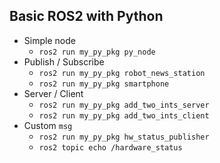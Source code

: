 ## Basic ROS2 with Python

* Simple node
  * `ros2 run my_py_pkg py_node`
* Publish / Subscribe
  * `ros2 run my_py_pkg robot_news_station`
  * `ros2 run my_py_pkg smartphone`
* Server / Client
  * `ros2 run my_py_pkg add_two_ints_server`
  * `ros2 run my_py_pkg add_two_ints_client`
* Custom `msg`
  * `ros2 run my_py_pkg hw_status_publisher`
  * `ros2 topic echo /hardware_status`

